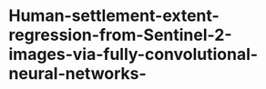 # Human-settlement-extent-regression-from-Sentinel-2-images-via-fully-convolutional-neural-networks-
